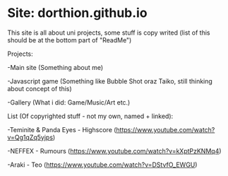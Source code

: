 # Site: dorthion.github.io
This site is all about uni projects, some stuff is copy writed (list of this should be at the bottom part of "ReadMe")

Projects:

-Main site (Something about me)

-Javascript game (Something like Bubble Shot oraz Taiko, still thinking about concept of this)

-Gallery (What i did: Game/Music/Art etc.)

List (Of copyrighted stuff - not my own, named + linked):

-Teminite & Panda Eyes - Highscore (https://www.youtube.com/watch?v=Qg1qZq5yjps)

-NEFFEX - Rumours (https://www.youtube.com/watch?v=kXptPzKNMq4)

-Araki - Teo (https://www.youtube.com/watch?v=DStvfO_EWGU)
